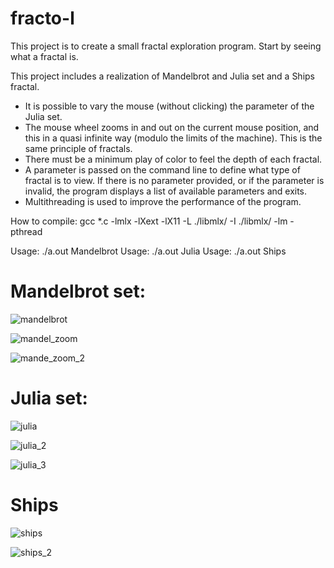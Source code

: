 # fracto-l

This project is to create a small fractal exploration program. Start by seeing what a fractal is.

This project includes a realization of Mandelbrot and Julia set and a Ships fractal.

* It is possible to vary the mouse (without clicking) the parameter of the Julia
set.
* The mouse wheel zooms in and out on the current mouse position, and this in a
quasi infinite way (modulo the limits of the machine). This is the same principle of
fractals.
* There must be a minimum play of color to feel the depth of each fractal.
* A parameter is passed on the command line to define what type of fractal is to
view. If there is no parameter provided, or if the parameter is invalid, the program
displays a list of available parameters and exits.
* Multithreading is used to improve the performance of the program.

How to compile: gcc *.c -lmlx -lXext -lX11 -L ./libmlx/ -I ./libmlx/ -lm -pthread

Usage: ./a.out Mandelbrot
Usage: ./a.out Julia
Usage: ./a.out Ships

# Mandelbrot set:

![mandelbrot](https://user-images.githubusercontent.com/28359156/30073918-3ad47adc-9278-11e7-9fae-6af17dbb54f0.png)

![mandel_zoom](https://user-images.githubusercontent.com/28359156/30073924-3c4b37a2-9278-11e7-9112-fab3c3be88f8.png)

![mande_zoom_2](https://user-images.githubusercontent.com/28359156/30073926-3d623230-9278-11e7-963a-e9baa222e783.png)

# Julia set:

![julia](https://user-images.githubusercontent.com/28359156/30074078-c1394134-9278-11e7-8574-0692ef41f724.png)

![julia_2](https://user-images.githubusercontent.com/28359156/30074081-c1e59c9a-9278-11e7-8855-3ef8144161a4.png)

![julia_3](https://user-images.githubusercontent.com/28359156/30074082-c2aaefcc-9278-11e7-880b-e08e0bd7690d.png)

# Ships

![ships](https://user-images.githubusercontent.com/28359156/30074197-4653ec66-9279-11e7-915c-ca40e6aa719f.png)

![ships_2](https://user-images.githubusercontent.com/28359156/30074200-492cd376-9279-11e7-9552-b66d348a5b17.png)
